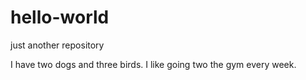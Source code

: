 # hello-world
just another repository


I have two dogs and three birds. I like going two the gym every week.
